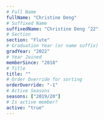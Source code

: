 ```yaml
---
# Full Name
fullName: "Christine Deng"
# Suffixed Name
suffixedName: "Christine Deng ’22"
# Section
section: "Flute"
# Graduation Year (or name suffix)
gradYear: "2022"
# Year Joined
memberSince: "2018"
# Title
title: ""
# Order Override for sorting
orderOverride: "-1"
# Active Seasons
seasons: ["2019/20"]
# Is active member?
active: "true"
---
```


